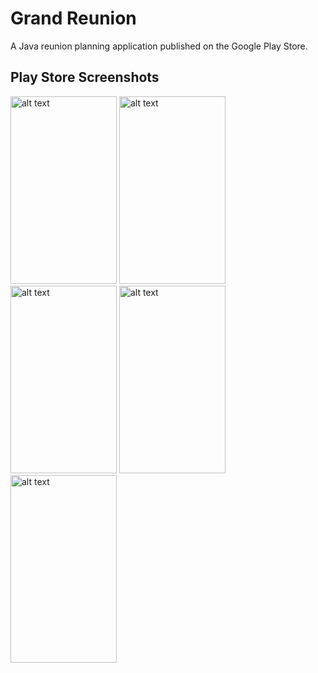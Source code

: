 # Grand Reunion

A Java reunion planning application published on the Google Play Store.

## Play Store Screenshots
<img src="https://user-images.githubusercontent.com/70993825/129651342-0607e81d-8c67-4118-821c-9e164bbdef41.png" alt="alt text" width="170" height="300"> <img src="https://user-images.githubusercontent.com/70993825/129651409-dc9aac88-ffdd-4a6a-930a-3f6c799d2dcb.png" alt="alt text" width="170" height="300"> <img src="https://user-images.githubusercontent.com/70993825/129651484-c5918001-0d80-4e3d-8849-40a537c58928.png" alt="alt text" width="170" height="300"> <img src="https://user-images.githubusercontent.com/70993825/129651511-9a5d37de-04a5-4952-b11f-cf9782c4586c.png" alt="alt text" width="170" height="300"> <img src="https://user-images.githubusercontent.com/70993825/129651556-23be290d-fbe3-41cc-926f-7db214c741ae.png" alt="alt text" width="170" height="300"> 
